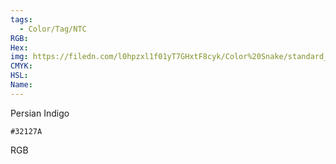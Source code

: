 ```yaml
---
tags:
  - Color/Tag/NTC
RGB:
Hex:
img: https://filedn.com/l0hpzxl1f01yT7GHxtF8cyk/Color%20Snake/standard_csv_to_svg//32127A.svg
CMYK:
HSL:
Name:
---
```

Persian Indigo
```palette
#32127A
```
RGB
